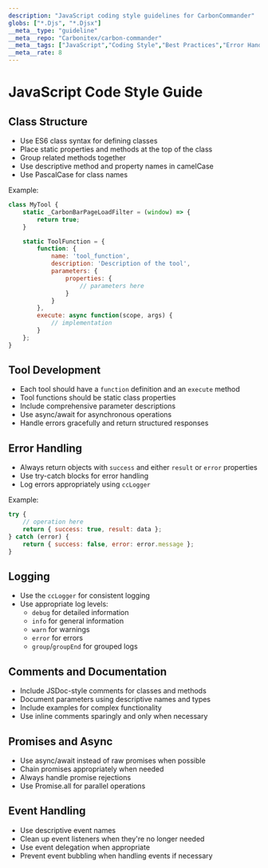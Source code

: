 ```yaml
---
description: "JavaScript coding style guidelines for CarbonCommander"
globs: ["*.Djs", "*.Djsx"]
__meta__type: "guideline"
__meta__repo: "Carbonitex/carbon-commander"
__meta__tags: ["JavaScript","Coding Style","Best Practices","Error Handling","Async Programming"]
__meta__rate: 8
---
```

# JavaScript Code Style Guide

## Class Structure

- Use ES6 class syntax for defining classes
- Place static properties and methods at the top of the class
- Group related methods together
- Use descriptive method and property names in camelCase
- Use PascalCase for class names

Example:
```javascript
class MyTool {
    static _CarbonBarPageLoadFilter = (window) => {
        return true;
    }

    static ToolFunction = {
        function: {
            name: 'tool_function',
            description: 'Description of the tool',
            parameters: {
                properties: {
                    // parameters here
                }
            }
        },
        execute: async function(scope, args) {
            // implementation
        }
    };
}
```

## Tool Development

- Each tool should have a `function` definition and an `execute` method
- Tool functions should be static class properties
- Include comprehensive parameter descriptions
- Use async/await for asynchronous operations
- Handle errors gracefully and return structured responses

## Error Handling

- Always return objects with `success` and either `result` or `error` properties
- Use try-catch blocks for error handling
- Log errors appropriately using `ccLogger`

Example:
```javascript
try {
    // operation here
    return { success: true, result: data };
} catch (error) {
    return { success: false, error: error.message };
}
```

## Logging

- Use the `ccLogger` for consistent logging
- Use appropriate log levels:
  - `debug` for detailed information
  - `info` for general information
  - `warn` for warnings
  - `error` for errors
  - `group`/`groupEnd` for grouped logs

## Comments and Documentation

- Include JSDoc-style comments for classes and methods
- Document parameters using descriptive names and types
- Include examples for complex functionality
- Use inline comments sparingly and only when necessary

## Promises and Async

- Use async/await instead of raw promises when possible
- Chain promises appropriately when needed
- Always handle promise rejections
- Use Promise.all for parallel operations

## Event Handling

- Use descriptive event names
- Clean up event listeners when they're no longer needed
- Use event delegation when appropriate
- Prevent event bubbling when handling events if necessary